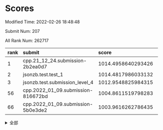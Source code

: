 # Scores

Modified Time: 2022-02-26 18:48:48

Submit Num: 207

All Rank Num: 262717

| rank |               submit               |       score        |       sigma        | pk_num |
| :--- | :--------------------------------- | :----------------- | :----------------- | :----- |
| 1    | cpp.21_12_24.submission-2b2ea0d7   | 1014.4958640293426 | 0.8398208906231559 | 5076   |
| 2    | jsonzb.test.test_1                 | 1014.4817986033132 | 0.8763323974519611 | 5078   |
| 3    | jsonzb.test.submission_level_4     | 1012.9548825984315 | 0.8002246756019812 | 5074   |
| 56   | cpp.2022_01_09.submission-816672bd | 1004.8611519798283 | 0.7036786891984336 | 5074   |
| 66   | cpp.2022_01_09.submission-5b0e3de2 | 1003.9616262786435 | 0.7114428172912961 | 5073   |


<details>
<summary>全部</summary>

| rank |                 submit                 |       score        |       sigma        | pk_num |
| :--- | :------------------------------------- | :----------------- | :----------------- | :----- |
| 1    | cpp.21_12_24.submission-2b2ea0d7       | 1014.4958640293426 | 0.8398208906231559 | 5076   |
| 2    | jsonzb.test.test_1                     | 1014.4817986033132 | 0.8763323974519611 | 5078   |
| 3    | jsonzb.test.submission_level_4         | 1012.9548825984315 | 0.8002246756019812 | 5074   |
| 4    | gobigger.level_3.submission_level_3_27 | 1011.7266174913385 | 0.7753853922285578 | 5075   |
| 5    | gobigger.level_3.submission_level_3_29 | 1011.486253727478  | 0.7780831562853453 | 5075   |
| 6    | gobigger.level_3.submission_level_3_8  | 1011.368370825576  | 0.7754838112387313 | 5078   |
| 7    | gobigger.level_3.submission_level_3_4  | 1011.0804633967405 | 0.7613584434178713 | 5074   |
| 8    | gobigger.level_3.submission_level_3_47 | 1011.0032948366181 | 0.7871765308888669 | 5080   |
| 9    | gobigger.level_3.submission_level_3_3  | 1010.9116977998845 | 0.7654755049875197 | 5078   |
| 10   | gobigger.level_3.submission_level_3_19 | 1010.8713993192268 | 0.7657057810648389 | 5077   |
| 11   | gobigger.level_3.submission_level_3_17 | 1010.804748454476  | 0.7839751618889836 | 5076   |
| 12   | gobigger.level_3.submission_level_3_46 | 1010.6952608057427 | 0.7700883350759601 | 5073   |
| 13   | gobigger.level_3.submission_level_3_35 | 1010.6774256051549 | 0.7512545897104825 | 5077   |
| 14   | gobigger.level_3.submission_level_3_26 | 1010.6349037074538 | 0.7584209427793132 | 5073   |
| 15   | gobigger.level_3.submission_level_3_34 | 1010.6075196509678 | 0.7721060579866119 | 5079   |
| 16   | gobigger.level_3.submission_level_3_38 | 1010.572721016937  | 0.7442757823153424 | 5074   |
| 17   | gobigger.level_3.submission_level_3_20 | 1010.5122473273334 | 0.7814036842598051 | 5080   |
| 18   | gobigger.level_3.submission_level_3_32 | 1010.4688629504492 | 0.7630597450107921 | 5077   |
| 19   | gobigger.level_3.submission_level_3_5  | 1010.4455184101625 | 0.7474151254305473 | 5075   |
| 20   | gobigger.level_3.submission_level_3_2  | 1010.4312739409786 | 0.7745626247206633 | 5079   |
| 21   | gobigger.level_3.submission_level_3_36 | 1010.415333996596  | 0.776724522399638  | 5076   |
| 22   | gobigger.level_3.submission_level_3_15 | 1010.2595088398515 | 0.7700966256094608 | 5076   |
| 23   | gobigger.level_3.submission_level_3_44 | 1010.10683340141   | 0.7555195054611971 | 5081   |
| 24   | gobigger.level_3.submission_level_3_12 | 1009.9976955542912 | 0.765805853844687  | 5077   |
| 25   | gobigger.level_3.submission_level_3_14 | 1009.9425464930998 | 0.7688374672346331 | 5077   |
| 26   | gobigger.level_3.submission_level_3_10 | 1009.8932341676528 | 0.7282554599647865 | 5075   |
| 27   | gobigger.level_3.submission_level_3_41 | 1009.8833884757929 | 0.7545757210826242 | 5073   |
| 28   | gobigger.level_3.submission_level_3_31 | 1009.8804053239771 | 0.7931851261124457 | 5072   |
| 29   | gobigger.level_3.submission_level_3_48 | 1009.8082843412739 | 0.7416861927275739 | 5075   |
| 30   | gobigger.level_3.submission_level_3_23 | 1009.7322372349902 | 0.7573903527140273 | 5071   |
| 31   | gobigger.level_3.submission_level_3_39 | 1009.6617677011795 | 0.7672200254776219 | 5080   |
| 32   | gobigger.level_3.submission_level_3_22 | 1009.6573870504227 | 0.7562862656924251 | 5077   |
| 33   | gobigger.level_3.submission_level_3_37 | 1009.6567055535343 | 0.7644337217789536 | 5079   |
| 34   | gobigger.level_3.submission_level_3_33 | 1009.6503603183738 | 0.7748120583571261 | 5077   |
| 35   | gobigger.level_3.submission_level_3_11 | 1009.6077250902126 | 0.7391015693594472 | 5075   |
| 36   | gobigger.level_3.submission_level_3_9  | 1009.6038068901581 | 0.7494746268523307 | 5070   |
| 37   | gobigger.level_3.submission_level_3_42 | 1009.5942153914533 | 0.7605945958664331 | 5079   |
| 38   | gobigger.level_3.submission_level_3_18 | 1009.5759644412716 | 0.7548265735362457 | 5079   |
| 39   | gobigger.level_3.submission_level_3_40 | 1009.553666778917  | 0.761819524056936  | 5077   |
| 40   | gobigger.level_3.submission_level_3_0  | 1009.4713864843092 | 0.7705278638505358 | 5077   |
| 41   | gobigger.level_3.submission_level_3_1  | 1009.4203442946057 | 0.7497579335562728 | 5082   |
| 42   | gobigger.level_3.submission_level_3_28 | 1009.4134273560798 | 0.7534085589741071 | 5077   |
| 43   | gobigger.level_3.submission_level_3_21 | 1009.4107655034195 | 0.7630486484483394 | 5072   |
| 44   | gobigger.level_3.submission_level_3_49 | 1009.3823584950973 | 0.7439136622962296 | 5076   |
| 45   | gobigger.level_3.submission_level_3_45 | 1009.2097453049814 | 0.7378800282057109 | 5077   |
| 46   | gobigger.level_3.submission_level_3_16 | 1009.2091853152631 | 0.7590731452625377 | 5069   |
| 47   | gobigger.level_3.submission_level_3_30 | 1009.18122592929   | 0.7351690006601038 | 5078   |
| 48   | gobigger.level_3.submission_level_3_24 | 1008.9313700883298 | 0.7532586555695336 | 5081   |
| 49   | gobigger.level_3.submission_level_3_13 | 1008.862833115666  | 0.7694955500041734 | 5076   |
| 50   | gobigger.level_3.submission_level_3_43 | 1008.8581730662123 | 0.7399736011597474 | 5080   |
| 51   | gobigger.level_3.submission_level_3_25 | 1008.8413687502641 | 0.7585454114519196 | 5075   |
| 52   | gobigger.level_3.submission_level_3_6  | 1008.4662494144999 | 0.7439461718356913 | 5078   |
| 53   | gobigger.level_3.submission_level_3_7  | 1008.2626369271508 | 0.7449473648820161 | 5076   |
| 54   | gobigger.level_1.submission_level_1_37 | 1004.9385178286627 | 0.7227074188255208 | 5072   |
| 55   | gobigger.level_1.submission_level_1_4  | 1004.8884246839378 | 0.7296117175314961 | 5077   |
| 56   | cpp.2022_01_09.submission-816672bd     | 1004.8611519798283 | 0.7036786891984336 | 5074   |
| 57   | gobigger.level_1.submission_level_1_26 | 1004.7423310114443 | 0.7175438752158617 | 5078   |
| 58   | gobigger.level_1.submission_level_1_14 | 1004.7127114951213 | 0.7237212121713538 | 5075   |
| 59   | gobigger.level_1.submission_level_1_46 | 1004.3466967499373 | 0.7247194808089403 | 5076   |
| 60   | gobigger.level_1.submission_level_1_29 | 1004.2300810331878 | 0.717781985402512  | 5071   |
| 61   | gobigger.level_1.submission_level_1_27 | 1004.204450692169  | 0.7323384917335359 | 5075   |
| 62   | gobigger.level_1.submission_level_1_1  | 1004.1551129555335 | 0.7089033302781742 | 5073   |
| 63   | gobigger.level_1.submission_level_1_15 | 1004.1396721117492 | 0.7161166967900254 | 5072   |
| 64   | gobigger.level_1.submission_level_1_0  | 1004.106256652734  | 0.7292737335546774 | 5076   |
| 65   | gobigger.level_1.submission_level_1_41 | 1003.9640475819034 | 0.7224893477267242 | 5081   |
| 66   | cpp.2022_01_09.submission-5b0e3de2     | 1003.9616262786435 | 0.7114428172912961 | 5073   |
| 67   | gobigger.level_1.submission_level_1_17 | 1003.9558230373763 | 0.724240633603138  | 5078   |
| 68   | gobigger.level_1.submission_level_1_6  | 1003.9456714071977 | 0.7167191985258523 | 5075   |
| 69   | gobigger.level_1.submission_level_1_47 | 1003.9380280425961 | 0.7294322549194535 | 5071   |
| 70   | gobigger.level_1.submission_level_1_2  | 1003.9198215976692 | 0.7133454220103869 | 5076   |
| 71   | gobigger.level_1.submission_level_1_22 | 1003.8386896354323 | 0.7281666911170027 | 5078   |
| 72   | gobigger.level_1.submission_level_1_45 | 1003.6953302596028 | 0.7133401822438964 | 5082   |
| 73   | gobigger.level_1.submission_level_1_42 | 1003.6651140617464 | 0.7104184234449408 | 5081   |
| 74   | gobigger.level_1.submission_level_1_7  | 1003.6486634773311 | 0.7211149680466376 | 5080   |
| 75   | gobigger.level_1.submission_level_1_3  | 1003.6216627225751 | 0.7125788553212473 | 5076   |
| 76   | gobigger.level_1.submission_level_1_5  | 1003.4848422808982 | 0.71272198059701   | 5074   |
| 77   | gobigger.level_1.submission_level_1_16 | 1003.4631493662276 | 0.734828622457283  | 5074   |
| 78   | gobigger.level_1.submission_level_1_12 | 1003.462695363035  | 0.7201478497820916 | 5076   |
| 79   | gobigger.level_1.submission_level_1_9  | 1003.4591105679364 | 0.7230215573588844 | 5076   |
| 80   | gobigger.level_1.submission_level_1_30 | 1003.4434486427568 | 0.719445889782773  | 5072   |
| 81   | gobigger.level_1.submission_level_1_32 | 1003.3787338481791 | 0.7117719877306579 | 5079   |
| 82   | gobigger.level_1.submission_level_1_44 | 1003.3604947349197 | 0.7118146681490881 | 5078   |
| 83   | gobigger.level_1.submission_level_1_25 | 1003.3275734188951 | 0.7102274643119414 | 5073   |
| 84   | gobigger.level_1.submission_level_1_10 | 1003.303881362695  | 0.7172120669537195 | 5078   |
| 85   | gobigger.level_1.submission_level_1_21 | 1003.2950008374548 | 0.7113810077176037 | 5073   |
| 86   | gobigger.level_1.submission_level_1_38 | 1003.2315562423323 | 0.7090260869275314 | 5080   |
| 87   | gobigger.level_1.submission_level_1_34 | 1003.1610834506555 | 0.7200166708568876 | 5075   |
| 88   | gobigger.level_1.submission_level_1_13 | 1003.1254544603094 | 0.7273131743867176 | 5069   |
| 89   | gobigger.level_1.submission_level_1_8  | 1003.1102018252017 | 0.7228625775879222 | 5075   |
| 90   | gobigger.level_1.submission_level_1_40 | 1003.0690903252132 | 0.7221812174340178 | 5076   |
| 91   | gobigger.level_1.submission_level_1_35 | 1003.0646328385586 | 0.719162382112995  | 5082   |
| 92   | gobigger.level_1.submission_level_1_23 | 1003.0446200895935 | 0.7152939292912636 | 5075   |
| 93   | gobigger.level_1.submission_level_1_33 | 1003.0179391481224 | 0.7156078182724976 | 5078   |
| 94   | gobigger.level_1.submission_level_1_43 | 1002.9679169734227 | 0.7049872649440604 | 5072   |
| 95   | gobigger.level_1.submission_level_1_18 | 1002.9294216062552 | 0.7208705855199602 | 5071   |
| 96   | gobigger.level_1.submission_level_1_31 | 1002.9038093653646 | 0.7132864199794149 | 5075   |
| 97   | gobigger.level_1.submission_level_1_49 | 1002.7822098832961 | 0.7190967009415276 | 5073   |
| 98   | gobigger.level_1.submission_level_1_20 | 1002.677303870111  | 0.7211977955928478 | 5082   |
| 99   | gobigger.level_1.submission_level_1_36 | 1002.5102552190157 | 0.7267538252098494 | 5072   |
| 100  | gobigger.level_1.submission_level_1_39 | 1002.416993387608  | 0.7130103718216027 | 5078   |
| 101  | gobigger.level_1.submission_level_1_19 | 1002.3492136228035 | 0.7179623381768704 | 5079   |
| 102  | gobigger.level_1.submission_level_1_28 | 1002.2872703919547 | 0.7147871887032671 | 5071   |
| 103  | gobigger.level_1.submission_level_1_24 | 1001.9352035223643 | 0.7116868424347381 | 5072   |
| 104  | gobigger.level_1.submission_level_1_48 | 1001.6178853580891 | 0.7189055833296117 | 5074   |
| 105  | gobigger.level_1.submission_level_1_11 | 1000.394049040269  | 0.7099878511949715 | 5075   |
| 106  | gobigger.random.submission_random_41   | 998.2028109293573  | 0.7097937838802342 | 5080   |
| 107  | gobigger.random.submission_random_9    | 997.649186518155   | 0.7021073909662381 | 5080   |
| 108  | gobigger.random.submission_random_35   | 996.9403430484294  | 0.7011178597144743 | 5074   |
| 109  | gobigger.random.submission_random_10   | 996.9245119284997  | 0.6962283482384308 | 5080   |
| 110  | gobigger.random.submission_random_45   | 996.7909993519579  | 0.6996176742000416 | 5079   |
| 111  | gobigger.random.submission_random_36   | 996.7657623577023  | 0.7101346624062918 | 5075   |
| 112  | gobigger.random.submission_random_2    | 996.6609483015518  | 0.7108920536548308 | 5078   |
| 113  | gobigger.random.submission_random_28   | 996.6382570776403  | 0.7198666018338092 | 5079   |
| 114  | gobigger.random.submission_random_47   | 996.5867967773573  | 0.712188915494528  | 5082   |
| 115  | gobigger.random.submission_random_20   | 996.5667758075656  | 0.7111944070791546 | 5078   |
| 116  | gobigger.random.submission_random_26   | 996.54042754897    | 0.712406939415008  | 5072   |
| 117  | gobigger.random.submission_random_4    | 996.5038657045782  | 0.7145737209693218 | 5078   |
| 118  | gobigger.random.submission_random_32   | 996.4761268994672  | 0.712211431000095  | 5079   |
| 119  | gobigger.random.submission_random_15   | 996.3564453918234  | 0.6988692232891803 | 5077   |
| 120  | gobigger.random.submission_random_33   | 996.3469448073406  | 0.7170246163129943 | 5078   |
| 121  | gobigger.random.submission_random_34   | 996.3232221475351  | 0.7224605016701201 | 5073   |
| 122  | gobigger.random.submission_random_21   | 996.2765875057114  | 0.7221493006459574 | 5079   |
| 123  | gobigger.random.submission_random_42   | 996.2751503295406  | 0.7178695197870087 | 5078   |
| 124  | gobigger.random.submission_random_18   | 996.1837034978415  | 0.7074897819426502 | 5081   |
| 125  | gobigger.random.submission_random_12   | 996.1166143479333  | 0.705406911107741  | 5078   |
| 126  | gobigger.random.submission_random_1    | 996.0894213433623  | 0.7049062933945115 | 5073   |
| 127  | gobigger.random.submission_random_37   | 996.0393774615803  | 0.7118118606083441 | 5077   |
| 128  | gobigger.random.submission_random_8    | 996.0270512348623  | 0.699759386697231  | 5077   |
| 129  | gobigger.random.submission_random_25   | 995.9774529282101  | 0.7204111107899983 | 5075   |
| 130  | gobigger.random.submission_random_27   | 995.941527070344   | 0.7032680085785638 | 5080   |
| 131  | gobigger.random.submission_random_44   | 995.8599224658623  | 0.7154978346277661 | 5074   |
| 132  | gobigger.random.submission_random_0    | 995.668626321096   | 0.7425632085848713 | 5073   |
| 133  | gobigger.random.submission_random_39   | 995.6417742291005  | 0.7061341063428028 | 5077   |
| 134  | gobigger.random.submission_random_19   | 995.5913956679753  | 0.7402620826466447 | 5076   |
| 135  | gobigger.random.submission_random_6    | 995.5761297304593  | 0.7186401277373543 | 5077   |
| 136  | gobigger.random.submission_random_11   | 995.5215597621017  | 0.7351249163325086 | 5078   |
| 137  | gobigger.random.submission_random_30   | 995.5183553814569  | 0.7033788751598494 | 5078   |
| 138  | gobigger.random.submission_random_22   | 995.514421792701   | 0.7250922765619172 | 5078   |
| 139  | gobigger.random.submission_random_24   | 995.4730678946298  | 0.7084200044481733 | 5078   |
| 140  | gobigger.random.submission_random_43   | 995.39982792324    | 0.701878044206515  | 5080   |
| 141  | gobigger.random.submission_random_38   | 995.3612001297515  | 0.7096123830534247 | 5075   |
| 142  | gobigger.random.submission_random_29   | 995.3510989340998  | 0.7082555792055257 | 5085   |
| 143  | gobigger.random.submission_random_49   | 995.2915480006836  | 0.7098833888084051 | 5073   |
| 144  | gobigger.random.submission_random_14   | 995.288681365877   | 0.7080478704751728 | 5074   |
| 145  | gobigger.random.submission_random_48   | 995.2580770419783  | 0.7183798338291566 | 5081   |
| 146  | gobigger.random.submission_random_23   | 995.2412342948683  | 0.73140100722429   | 5077   |
| 147  | gobigger.random.submission_random_7    | 995.1464218551929  | 0.7212235473098944 | 5075   |
| 148  | gobigger.random.submission_random_13   | 995.134578552803   | 0.7167315046174152 | 5079   |
| 149  | gobigger.random.submission_random_46   | 995.0738916152224  | 0.7091518021997663 | 5077   |
| 150  | gobigger.random.submission_random_17   | 995.0393263213888  | 0.7094924842234762 | 5079   |
| 151  | gobigger.random.submission_random_16   | 995.021013006006   | 0.7096065141920154 | 5078   |
| 152  | gobigger.random.submission_random_5    | 994.9813804539851  | 0.6997976175112479 | 5078   |
| 153  | gobigger.random.submission_random_31   | 994.9502611825054  | 0.7013298658539989 | 5076   |
| 154  | gobigger.random.submission_random_3    | 994.799749415926   | 0.6938555888206477 | 5077   |
| 155  | gobigger.level_2.submission_level_2_28 | 994.4001230014621  | 0.7244866846053317 | 5076   |
| 156  | gobigger.random.submission_random_40   | 994.349192457076   | 0.7137143058037908 | 5077   |
| 157  | gobigger.level_2.submission_level_2_26 | 993.8430554682886  | 0.72839891561875   | 5078   |
| 158  | gobigger.level_2.submission_level_2_35 | 993.6354944889988  | 0.7224744535183953 | 5077   |
| 159  | gobigger.level_2.submission_level_2_13 | 993.357827623757   | 0.7553260824457035 | 5081   |
| 160  | gobigger.level_2.submission_level_2_1  | 993.1563009650461  | 0.7388027369709437 | 5081   |
| 161  | gobigger.level_2.submission_level_2_9  | 993.1213474803722  | 0.7363631560367504 | 5077   |
| 162  | gobigger.level_2.submission_level_2_4  | 993.1093581020871  | 0.7377632803215449 | 5079   |
| 163  | gobigger.level_2.submission_level_2_0  | 993.0628300640477  | 0.7386437231933183 | 5081   |
| 164  | gobigger.level_2.submission_level_2_23 | 992.6764102410583  | 0.7454948067323889 | 5079   |
| 165  | gobigger.level_2.submission_level_2_44 | 992.6053440963722  | 0.7470165744479744 | 5077   |
| 166  | gobigger.level_2.submission_level_2_19 | 992.5578829018696  | 0.7296930331829803 | 5081   |
| 167  | gobigger.level_2.submission_level_2_37 | 992.4819890657357  | 0.749120241596466  | 5076   |
| 168  | gobigger.level_2.submission_level_2_34 | 992.4565046040607  | 0.7525435205101567 | 5080   |
| 169  | gobigger.level_2.submission_level_2_15 | 992.403371307768   | 0.7460845326078485 | 5075   |
| 170  | gobigger.level_2.submission_level_2_5  | 992.3891258652214  | 0.7458681919822187 | 5078   |
| 171  | gobigger.level_2.submission_level_2_24 | 992.360893675466   | 0.7385901693201846 | 5077   |
| 172  | gobigger.level_2.submission_level_2_10 | 992.3313282009512  | 0.7405891323846161 | 5077   |
| 173  | gobigger.level_2.submission_level_2_48 | 992.3137398083586  | 0.7476892432986206 | 5080   |
| 174  | gobigger.level_2.submission_level_2_14 | 992.3113280324582  | 0.7502631656997888 | 5076   |
| 175  | gobigger.level_2.submission_level_2_17 | 992.3043931939394  | 0.7385787150361993 | 5074   |
| 176  | gobigger.level_2.submission_level_2_29 | 992.2810910049014  | 0.741047163963301  | 5075   |
| 177  | gobigger.level_2.submission_level_2_46 | 992.1370674723001  | 0.7480875117538245 | 5075   |
| 178  | gobigger.level_2.submission_level_2_8  | 992.0951167934873  | 0.733041546282429  | 5078   |
| 179  | gobigger.level_2.submission_level_2_7  | 992.0234568436547  | 0.7687528084129405 | 5077   |
| 180  | gobigger.level_2.submission_level_2_27 | 991.9564532682795  | 0.7453259641181286 | 5078   |
| 181  | gobigger.level_2.submission_level_2_30 | 991.9430866853344  | 0.7316445378307936 | 5077   |
| 182  | gobigger.level_2.submission_level_2_45 | 991.7929747974515  | 0.7416081448744105 | 5075   |
| 183  | gobigger.level_2.submission_level_2_11 | 991.7273768372428  | 0.7328362649682388 | 5077   |
| 184  | gobigger.level_2.submission_level_2_21 | 991.6476013760564  | 0.7418182936550197 | 5078   |
| 185  | gobigger.level_2.submission_level_2_2  | 991.6225717206696  | 0.7536101452257257 | 5075   |
| 186  | gobigger.level_2.submission_level_2_47 | 991.5392869689     | 0.7498303063562658 | 5076   |
| 187  | gobigger.level_2.submission_level_2_32 | 991.5386270713863  | 0.7545115560120372 | 5078   |
| 188  | gobigger.level_2.submission_level_2_25 | 991.5102458051083  | 0.7565815725512485 | 5080   |
| 189  | gobigger.level_2.submission_level_2_40 | 991.4578229279281  | 0.7500264049507613 | 5080   |
| 190  | gobigger.level_2.submission_level_2_20 | 991.4420591651963  | 0.7400487407734616 | 5077   |
| 191  | gobigger.level_2.submission_level_2_41 | 991.4226353786189  | 0.7451042727135614 | 5076   |
| 192  | gobigger.level_2.submission_level_2_39 | 991.4184684803703  | 0.7543554617414728 | 5072   |
| 193  | gobigger.level_2.submission_level_2_33 | 991.3873824403805  | 0.7481340076790154 | 5078   |
| 194  | gobigger.level_2.submission_level_2_18 | 991.3782263536899  | 0.7496173141803326 | 5076   |
| 195  | gobigger.level_2.submission_level_2_12 | 991.3743555798006  | 0.7612670815421368 | 5077   |
| 196  | gobigger.level_2.submission_level_2_3  | 991.2798262127037  | 0.7585364813624748 | 5074   |
| 197  | gobigger.level_2.submission_level_2_36 | 991.2472773052231  | 0.7417930473255785 | 5072   |
| 198  | gobigger.level_2.submission_level_2_6  | 991.2374815376917  | 0.7490845820535048 | 5073   |
| 199  | gobigger.level_2.submission_level_2_43 | 991.0216574586075  | 0.7563417652862742 | 5075   |
| 200  | gobigger.level_2.submission_level_2_38 | 991.006899883446   | 0.7605581684548003 | 5082   |
| 201  | gobigger.level_2.submission_level_2_16 | 990.9011632231208  | 0.7441219987295057 | 5077   |
| 202  | gobigger.level_2.submission_level_2_49 | 990.8872837401415  | 0.7629874621322128 | 5081   |
| 203  | gobigger.level_2.submission_level_2_31 | 990.8580388070556  | 0.7684087014110803 | 5079   |
| 204  | gobigger.level_2.submission_level_2_42 | 990.7454388908365  | 0.7650616668770447 | 5082   |
| 205  | gobigger.level_2.submission_level_2_22 | 990.7313141824633  | 0.7553449931062164 | 5076   |
| 206  | gobigger.none.submission_none_0        | 978.8917505997837  | 1.2553708163353203 | 5083   |
| 207  | gobigger.none.submission_none_1        | 977.4003866306925  | 1.4295509533923114 | 5077   |

</details>